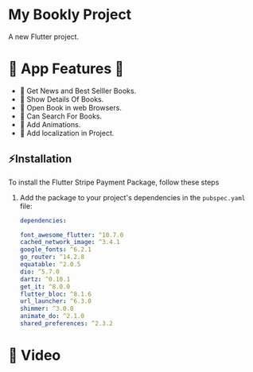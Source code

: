 # My Bookly Project

A new Flutter project.

# 🌟 App Features 🌟

 - 📍 Get News and Best Selller Books.
 - 📍 Show Details Of Books.
 - 📍 Open Book in web Browsers.
 - 📍 Can Search For Books.
 - 📍 Add Animations.
 - 📍 Add localization in Project.

## ⚡Installation

To install the Flutter Stripe Payment Package, follow these steps

1. Add the package to your project's dependencies in the `pubspec.yaml` file:
   ```yaml
   dependencies:
   
   font_awesome_flutter: ^10.7.0
   cached_network_image: ^3.4.1
   google_fonts: ^6.2.1
   go_router: ^14.2.8
   equatable: ^2.0.5
   dio: ^5.7.0
   dartz: ^0.10.1
   get_it: ^8.0.0
   flutter_bloc: ^8.1.6
   url_launcher: ^6.3.0
   shimmer: ^3.0.0
   animate_do: ^2.1.0
   shared_preferences: ^2.3.2
    ``` 

# 🎥 Video
